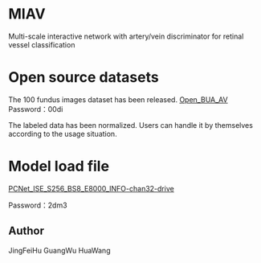 # MIAV
Multi-scale interactive network with artery/vein discriminator for retinal vessel classification 

# Open source datasets

The 100 fundus images dataset has been released.
[Open_BUA_AV](https://pan.baidu.com/s/1V0eChuEa6_ec0lVtP7Nu1w )
Password：00di

The labeled data has been normalized. Users can handle it by themselves according to the usage situation.

# Model load file

[PCNet_ISE_S256_BS8_E8000_INFO-chan32-drive](https://pan.baidu.com/s/1b8o4heLvpnWGYh9KUXC3rQ)

Password：2dm3

## Author
JingFeiHu	GuangWu	HuaWang
